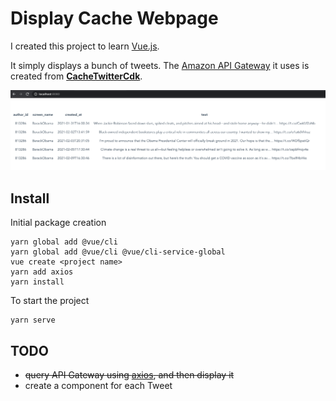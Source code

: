 # Display Cache Webpage

I created this project to learn [Vue.js](https://vuejs.org/).

It simply displays a bunch of tweets. The [Amazon API Gateway](https://aws.amazon.com/api-gateway/)
it uses is created from **[CacheTwitterCdk](https://github.com/alexhnguyen/CacheTwitterCdk)**.

![sample](images/2021-02-11.png)

## Install

Initial package creation

```
yarn global add @vue/cli
yarn global add @vue/cli @vue/cli-service-global
vue create <project name>
yarn add axios
yarn install
```

To start the project

```
yarn serve
```

## TODO

- ~~query API Gateway using [axios](https://www.npmjs.com/package/axios), and then display it~~
- create a component for each Tweet
